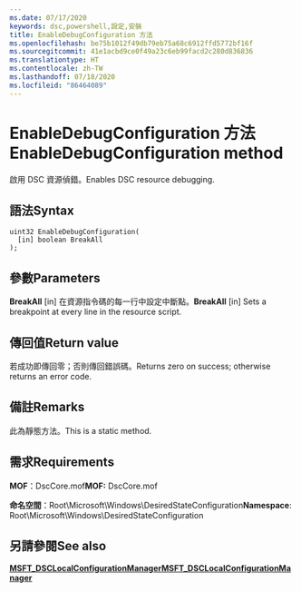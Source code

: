 ```yaml
---
ms.date: 07/17/2020
keywords: dsc,powershell,設定,安裝
title: EnableDebugConfiguration 方法
ms.openlocfilehash: be75b1012f49db79eb75a68c6912ffd5772bf16f
ms.sourcegitcommit: 41e1acbd9ce0f49a23c6eb99facd2c280d836836
ms.translationtype: HT
ms.contentlocale: zh-TW
ms.lasthandoff: 07/18/2020
ms.locfileid: "86464089"
---
```

# <a name="enabledebugconfiguration-method"></a><span data-ttu-id="5f040-103">EnableDebugConfiguration 方法</span><span class="sxs-lookup"><span data-stu-id="5f040-103">EnableDebugConfiguration method</span></span>

<span data-ttu-id="5f040-104">啟用 DSC 資源偵錯。</span><span class="sxs-lookup"><span data-stu-id="5f040-104">Enables DSC resource debugging.</span></span>

## <a name="syntax"></a><span data-ttu-id="5f040-105">語法</span><span class="sxs-lookup"><span data-stu-id="5f040-105">Syntax</span></span>

```mof
uint32 EnableDebugConfiguration(
  [in] boolean BreakAll
);
```

## <a name="parameters"></a><span data-ttu-id="5f040-106">參數</span><span class="sxs-lookup"><span data-stu-id="5f040-106">Parameters</span></span>

<span data-ttu-id="5f040-107">**BreakAll** \[in\] 在資源指令碼的每一行中設定中斷點。</span><span class="sxs-lookup"><span data-stu-id="5f040-107">**BreakAll** \[in\] Sets a breakpoint at every line in the resource script.</span></span>

## <a name="return-value"></a><span data-ttu-id="5f040-108">傳回值</span><span class="sxs-lookup"><span data-stu-id="5f040-108">Return value</span></span>

<span data-ttu-id="5f040-109">若成功即傳回零；否則傳回錯誤碼。</span><span class="sxs-lookup"><span data-stu-id="5f040-109">Returns zero on success; otherwise returns an error code.</span></span>

## <a name="remarks"></a><span data-ttu-id="5f040-110">備註</span><span class="sxs-lookup"><span data-stu-id="5f040-110">Remarks</span></span>

<span data-ttu-id="5f040-111">此為靜態方法。</span><span class="sxs-lookup"><span data-stu-id="5f040-111">This is a static method.</span></span>

## <a name="requirements"></a><span data-ttu-id="5f040-112">需求</span><span class="sxs-lookup"><span data-stu-id="5f040-112">Requirements</span></span>

<span data-ttu-id="5f040-113">**MOF**：DscCore.mof</span><span class="sxs-lookup"><span data-stu-id="5f040-113">**MOF:** DscCore.mof</span></span>

<span data-ttu-id="5f040-114">**命名空間**：Root\Microsoft\Windows\DesiredStateConfiguration</span><span class="sxs-lookup"><span data-stu-id="5f040-114">**Namespace**: Root\Microsoft\Windows\DesiredStateConfiguration</span></span>

## <a name="see-also"></a><span data-ttu-id="5f040-115">另請參閱</span><span class="sxs-lookup"><span data-stu-id="5f040-115">See also</span></span>

[<span data-ttu-id="5f040-116">**MSFT_DSCLocalConfigurationManager**</span><span class="sxs-lookup"><span data-stu-id="5f040-116">**MSFT_DSCLocalConfigurationManager**</span></span>](msft-dsclocalconfigurationmanager.md)
